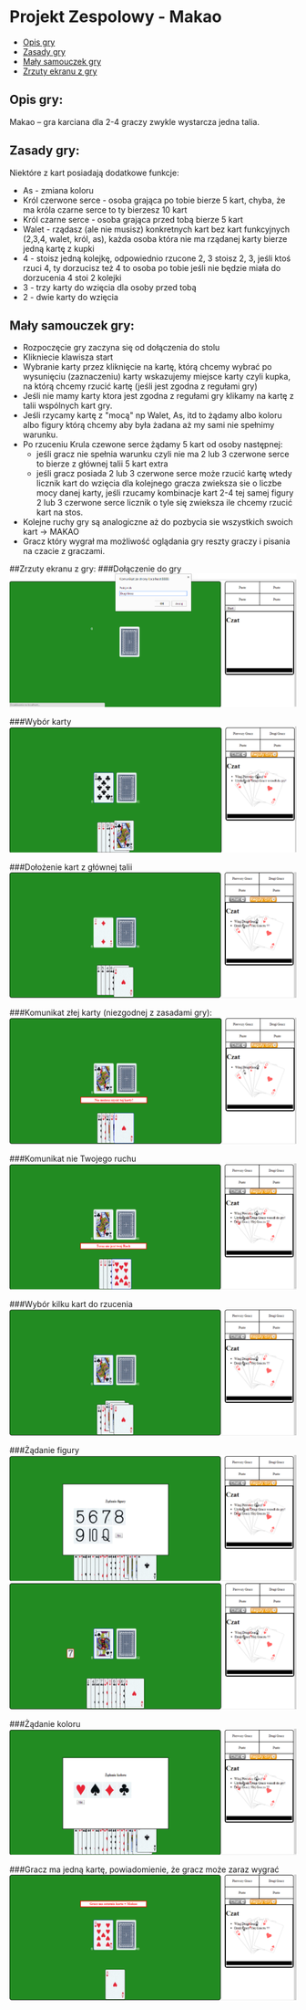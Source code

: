 # Projekt Zespolowy - Makao


* [Opis gry](#opis-gry)
* [Zasady gry](#zasady-gry)
* [Mały samouczek gry](#mały-samouczek-gry)
* [Zrzuty ekranu z gry](#zrzuty-ekranu-z-gry)

## Opis gry:
Makao – gra karciana dla 2-4 graczy zwykle wystarcza jedna talia.

## Zasady gry:
Niektóre z kart posiadają dodatkowe funkcje:
* As - zmiana koloru
* Król czerwone serce - osoba grająca po tobie bierze 5 kart, chyba, że ma króla czarne serce to ty bierzesz 10 kart
* Król czarne serce - osoba grająca przed tobą bierze 5 kart
* Walet - rządasz (ale nie musisz) konkretnych kart bez kart funkcyjnych (2,3,4, walet, król, as), każda osoba która nie ma rządanej karty bierze jedną kartę z kupki
* 4 - stoisz jedną kolejkę, odpowiednio rzucone 2, 3 stoisz 2, 3, jeśli ktoś rzuci 4, ty dorzucisz też 4 to osoba po tobie jeśli nie będzie miała do dorzucenia 4 stoi 2 kolejki
* 3 - trzy karty do wzięcia dla osoby przed tobą
* 2 - dwie karty do wzięcia

## Mały samouczek gry:
* Rozpoczęcie gry zaczyna się od dołączenia do stolu
* Klikniecie klawisza start
* Wybranie karty przez kliknięcie na kartę, którą chcemy wybrać po wysunięciu (zaznaczeniu) karty wskazujemy miejsce karty czyli kupka, na którą chcemy rzucić kartę (jeśli jest zgodna z regułami gry)
* Jeśli nie mamy karty ktora jest zgodna z regułami gry klikamy na kartę z talii wspólnych kart gry.
* Jeśli rzycamy kartę z "mocą" np Walet, As, itd to żądamy albo koloru albo figury którą chcemy aby była żadana aż my sami nie spełnimy warunku.
* Po rzuceniu Krula czewone serce żądamy 5 kart od osoby następnej:
	* jeśli gracz nie spełnia warunku czyli nie ma 2 lub 3 czerwone serce to bierze z głównej talii 5 kart extra
	* jeśli gracz posiada 2 lub 3 czerwone serce może rzucić kartę wtedy licznik kart do wzięcia dla kolejnego gracza zwieksza sie o liczbe mocy danej karty, jeśli rzucamy kombinacje kart 2-4 tej samej figury 2 lub 3 czerwone serce licznik o tyle się zwieksza ile chcemy rzucić kart na stos.
* Kolejne ruchy gry są analogiczne aż do pozbycia sie wszystkich swoich kart -> MAKAO
* Gracz który wygrał ma możliwość oglądania gry reszty graczy i pisania na czacie z graczami.

##Zrzuty ekranu z gry:
###Dołączenie do gry
![Wykres1](/images/zrzuty/1.png)

###Wybór karty
![Wykres1](/images/zrzuty/2.png)

###Dołożenie kart z głównej talii
![Wykres1](/images/zrzuty/7.png)	

###Komunikat złej karty (niezgodnej z zasadami gry):
![Wykres1](/images/zrzuty/3.png)

###Komunikat nie Twojego ruchu
![Wykres1](/images/zrzuty/4.png)

###Wybór kilku kart do rzucenia
![Wykres1](/images/zrzuty/5.png)

###Żądanie figury
![Wykres1](/images/zrzuty/8.png)
![Wykres1](/images/zrzuty/9.png)

###Żądanie koloru
![Wykres1](/images/zrzuty/10.png)

###Gracz ma jedną kartę, powiadomienie, że gracz może zaraz wygrać
![Wykres1](/images/zrzuty/6.png)




 


